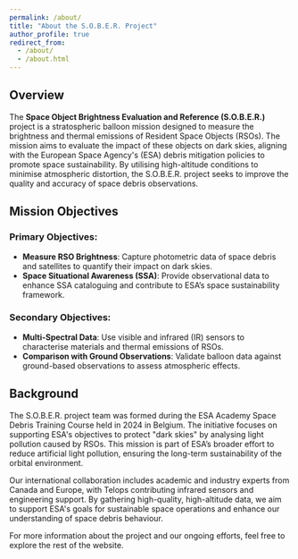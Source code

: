 ```yaml
---
permalink: /about/
title: "About the S.O.B.E.R. Project"
author_profile: true
redirect_from: 
  - /about/
  - /about.html
---
```


## Overview

The **Space Object Brightness Evaluation and Reference (S.O.B.E.R.)** project is a stratospheric balloon mission designed to measure the brightness and thermal emissions of Resident Space Objects (RSOs). The mission aims to evaluate the impact of these objects on dark skies, aligning with the European Space Agency's (ESA) debris mitigation policies to promote space sustainability. By utilising high-altitude conditions to minimise atmospheric distortion, the S.O.B.E.R. project seeks to improve the quality and accuracy of space debris observations.

## Mission Objectives

### Primary Objectives:
- **Measure RSO Brightness**: Capture photometric data of space debris and satellites to quantify their impact on dark skies.
- **Space Situational Awareness (SSA)**: Provide observational data to enhance SSA cataloguing and contribute to ESA’s space sustainability framework.

### Secondary Objectives:
- **Multi-Spectral Data**: Use visible and infrared (IR) sensors to characterise materials and thermal emissions of RSOs.
- **Comparison with Ground Observations**: Validate balloon data against ground-based observations to assess atmospheric effects.

## Background

The S.O.B.E.R. project team was formed during the ESA Academy Space Debris Training Course held in 2024 in Belgium. The initiative focuses on supporting ESA's objectives to protect "dark skies" by analysing light pollution caused by RSOs. This mission is part of ESA’s broader effort to reduce artificial light pollution, ensuring the long-term sustainability of the orbital environment.

Our international collaboration includes academic and industry experts from Canada and Europe, with Telops contributing infrared sensors and engineering support. By gathering high-quality, high-altitude data, we aim to support ESA's goals for sustainable space operations and enhance our understanding of space debris behaviour.

For more information about the project and our ongoing efforts, feel free to explore the rest of the website.
